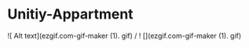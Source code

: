 # Unitiy-Appartment
![ Alt text](ezgif.com-gif-maker (1). gif) / ! [](ezgif.com-gif-maker (1). gif)
